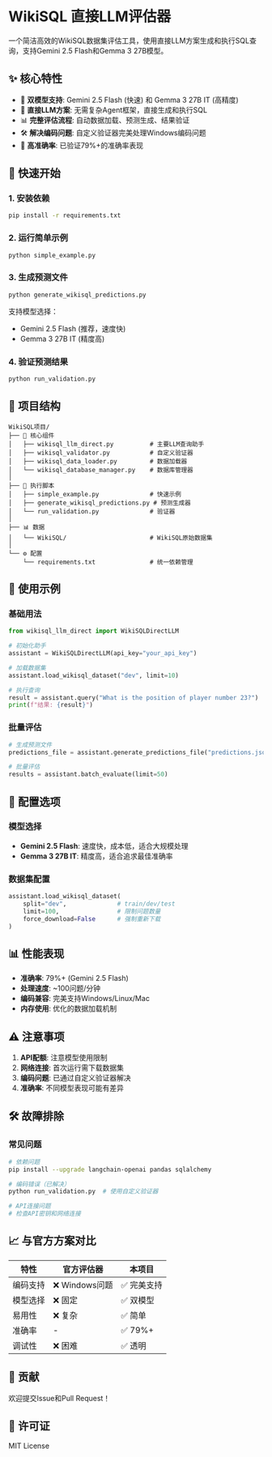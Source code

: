 # WikiSQL 直接LLM评估器

一个简洁高效的WikiSQL数据集评估工具，使用直接LLM方案生成和执行SQL查询，支持Gemini 2.5 Flash和Gemma 3 27B模型。

## ✨ 核心特性

- 🤖 **双模型支持**: Gemini 2.5 Flash (快速) 和 Gemma 3 27B IT (高精度)
- 🔧 **直接LLM方案**: 无需复杂Agent框架，直接生成和执行SQL
- 📊 **完整评估流程**: 自动数据加载、预测生成、结果验证
- 🛠️ **解决编码问题**: 自定义验证器完美处理Windows编码问题
- 🎯 **高准确率**: 已验证79%+的准确率表现

## 🚀 快速开始

### 1. 安装依赖
```bash
pip install -r requirements.txt
```

### 2. 运行简单示例
```bash
python simple_example.py
```

### 3. 生成预测文件
```bash
python generate_wikisql_predictions.py
```
支持模型选择：
- Gemini 2.5 Flash (推荐，速度快)
- Gemma 3 27B IT (精度高)

### 4. 验证预测结果
```bash
python run_validation.py
```

## 📁 项目结构

```
WikiSQL项目/
├── 🔧 核心组件
│   ├── wikisql_llm_direct.py          # 主要LLM查询助手
│   ├── wikisql_validator.py           # 自定义验证器
│   ├── wikisql_data_loader.py         # 数据加载器
│   └── wikisql_database_manager.py    # 数据库管理器
│
├── 🚀 执行脚本
│   ├── simple_example.py              # 快速示例
│   ├── generate_wikisql_predictions.py # 预测生成器
│   └── run_validation.py              # 验证器
│
├── 📊 数据
│   └── WikiSQL/                       # WikiSQL原始数据集
│
└── ⚙️ 配置
    └── requirements.txt               # 统一依赖管理
```

## 🎯 使用示例

### 基础用法
```python
from wikisql_llm_direct import WikiSQLDirectLLM

# 初始化助手
assistant = WikiSQLDirectLLM(api_key="your_api_key")

# 加载数据集
assistant.load_wikisql_dataset("dev", limit=10)

# 执行查询
result = assistant.query("What is the position of player number 23?")
print(f"结果: {result}")
```

### 批量评估
```python
# 生成预测文件
predictions_file = assistant.generate_predictions_file("predictions.jsonl", limit=100)

# 批量评估
results = assistant.batch_evaluate(limit=50)
```

## 🔧 配置选项

### 模型选择
- **Gemini 2.5 Flash**: 速度快，成本低，适合大规模处理
- **Gemma 3 27B IT**: 精度高，适合追求最佳准确率

### 数据集配置
```python
assistant.load_wikisql_dataset(
    split="dev",              # train/dev/test
    limit=100,                # 限制问题数量
    force_download=False      # 强制重新下载
)
```

## 📊 性能表现

- **准确率**: 79%+ (Gemini 2.5 Flash)
- **处理速度**: ~100问题/分钟
- **编码兼容**: 完美支持Windows/Linux/Mac
- **内存使用**: 优化的数据加载机制

## ⚠️ 注意事项

1. **API配额**: 注意模型使用限制
2. **网络连接**: 首次运行需下载数据集
3. **编码问题**: 已通过自定义验证器解决
4. **准确率**: 不同模型表现可能有差异

## 🛠️ 故障排除

### 常见问题
```bash
# 依赖问题
pip install --upgrade langchain-openai pandas sqlalchemy

# 编码错误（已解决）
python run_validation.py  # 使用自定义验证器

# API连接问题
# 检查API密钥和网络连接
```

## 📈 与官方方案对比

| 特性 | 官方评估器 | 本项目 |
|------|------------|--------|
| 编码支持 | ❌ Windows问题 | ✅ 完美支持 |
| 模型选择 | ❌ 固定 | ✅ 双模型 |
| 易用性 | ❌ 复杂 | ✅ 简单 |
| 准确率 | - | ✅ 79%+ |
| 调试性 | ❌ 困难 | ✅ 透明 |

## 🤝 贡献

欢迎提交Issue和Pull Request！

## 📄 许可证

MIT License